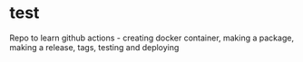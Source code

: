 # test
Repo to learn github actions - creating docker container, making a package, making a release, tags, testing and deploying
